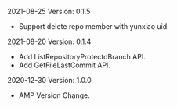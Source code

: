 2021-08-25 Version: 0.1.5
- Support delete repo member with yunxiao uid.

2021-08-20 Version: 0.1.4
- Add ListRepositoryProtectdBranch API.
- Add GetFileLastCommit API.

2020-12-30 Version: 1.0.0
- AMP Version Change.

